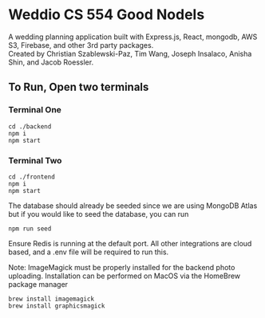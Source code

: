 # Weddio CS 554 Good Nodels

A wedding planning application built with Express.js, React, mongodb, AWS S3, Firebase, and other 3rd party packages.  
Created by Christian Szablewski-Paz, Tim Wang, Joseph Insalaco, Anisha Shin, and Jacob Roessler.

## To Run, Open two terminals

### Terminal One

```
cd ./backend
npm i
npm start
```

### Terminal Two

```
cd ./frontend
npm i
npm start
```

The database should already be seeded since we are using MongoDB Atlas but if you would like to seed the database, you can run 
```
npm run seed
```

Ensure Redis is running at the default port. All other integrations are cloud based, and a .env file will be required to run this.

Note: ImageMagick must be properly installed for the backend photo uploading.
Installation can be performed on MacOS via the HomeBrew package manager
```
brew install imagemagick
brew install graphicsmagick
```
